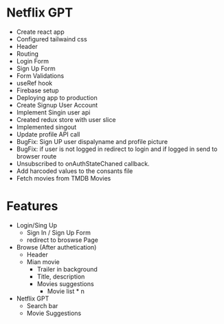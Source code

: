 # Netflix GPT

- Create react app
- Configured tailwaind css
- Header
- Routing
- Login Form
- Sign Up Form
- Form Validations
- useRef hook
- Firebase setup
- Deploying app to production
- Create Signup User Account
- Implement Singin user api
- Created redux store with user slice
- Implemented singout
- Update profile API call
- BugFix: Sign UP user dispalyname and profile picture
- BugFix: if user is not logged in redirect to login and if logged in send to browser route
- Unsubscribed to onAuthStateChaned callback.
- Add harcoded values to the consants file
- Fetch movies from TMDB Movies

# Features

- Login/Sing Up
  - Sign In / Sign Up Form
  - redirect to broswse Page
- Browse (After authetication)
  - Header
  - Mian movie
    - Trailer in background
    - Title, description
    - Movies suggestions
      - Movie list \* n
- Netflix GPT
  - Search bar
  - Movie Suggestions
